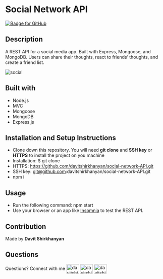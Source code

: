 # Social Network API

[![Badge for GitHub](https://img.shields.io/github/languages/top/davitshirkhanyan/employee-tracker?style=flat&logo=appveyor)](https://davitshirkhanyan.github.io/social-network-API/)

## Description

A REST API for a social media app. Built with Express, Mongoose, and MongoDB. Users can share their thoughts, react to friends’ thoughts, and create a friend list.

![social](https://user-images.githubusercontent.com/74809116/115177374-ef3f6000-a083-11eb-9827-5da2cba8f781.gif)

## Built with

* Node.js
* MVC
* Mongoose
* MongoDB
* Express.js

## Installation and Setup Instructions

* Clone down this repository. You will need **git clone** and **SSH key** or **HTTPS** to install the project on you machine
* Installation: $ git clone 
* HTTPS: https://github.com/davitshirkhanyan/social-network-API.git
* SSH key: git@github.com:davitshirkhanyan/social-network-API.git
* npm i

## Usage

* Run the following command: npm start
* Use your browser or an app like [Insomnia](https://insomnia.rest/) to test the REST API.

## Contribution
Made by **Davit Shirkhanyan**

## Questions

Questions? Connect with me <a href="mailto:davit.shirkhanyan@gmail.com" target="_blank"><img align="center" src="https://cdn.jsdelivr.net/npm/simple-icons@3.0.1/icons/gmail.svg" alt="davitshirkhanyan" height="30" width="40" /></a>
<a href="https://github.com/davitshirkhanyan" target="_blank"><img align="center" src="https://cdn.jsdelivr.net/npm/simple-icons@3.0.1/icons/github.svg" alt="davitshirkhanyan" height="30" width="40" /></a>
<a href="https://www.linkedin.com/in/davit-shirkhanyan-9255b3161/" target="_blank"><img align="center" src="https://cdn.jsdelivr.net/npm/simple-icons@3.0.1/icons/linkedin.svg" alt="davitshirkhanyan" height="30" width="40" /></a>
